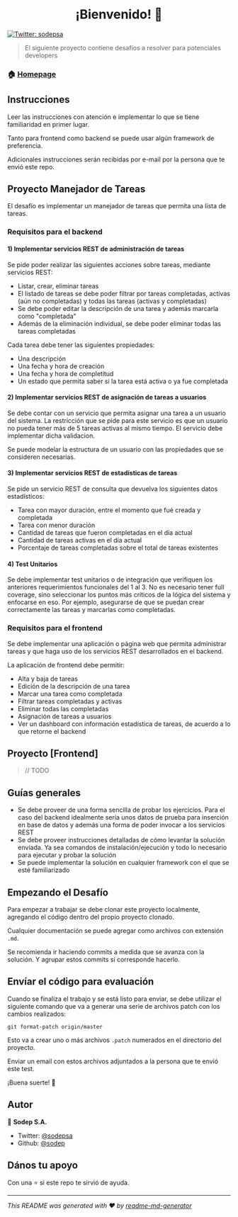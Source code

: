 <h1 align="center">¡Bienvenido! 👋</h1>
<p>
  <a href="https://twitter.com/sodepsa">
    <img alt="Twitter: sodepsa" src="https://img.shields.io/twitter/follow/sodepsa.svg?style=social" target="_blank" />
  </a>
</p>

> El siguiente proyecto contiene desafíos a resolver para potenciales developers

### 🏠 [Homepage](http://sodep.com.py)

## Instrucciones

Leer las instrucciones con atención e implementar lo que se tiene familiaridad en primer lugar.

Tanto para frontend como backend se puede usar algún framework de preferencia.

Adicionales instrucciones serán recibidas por e-mail por la persona que te envió este repo.

## Proyecto Manejador de Tareas

El desafío es implementar un manejador de tareas que permita una lista de tareas.

### Requisitos para el backend

#### 1) Implementar servicios REST de administración de tareas

Se pide poder realizar las siguientes acciones sobre tareas, mediante servicios REST:

* Listar, crear, eliminar tareas
* El listado de tareas se debe poder filtrar por tareas completadas, activas (aún no completadas) y todas las tareas (activas y completadas)
* Se debe poder editar la descripción de una tarea y además marcarla como "completada"
* Además de la eliminación individual, se debe poder eliminar todas las tareas completadas

Cada tarea debe tener las siguientes propiedades:
* Una descripción
* Una fecha y hora de creación
* Una fecha y hora de completitud
* Un estado que permita saber si la tarea está activa o ya fue completada

#### 2) Implementar servicios REST de asignación de tareas a usuarios

Se debe contar con un servicio que permita asignar una tarea a un usuario del sistema. La restricción que se pide para este servicio es que un usuario no pueda tener más de 5 tareas activas al mismo tiempo. El servicio debe implementar dicha validacion.

Se puede modelar la estructura de un usuario con las propiedades que se consideren necesarias.

#### 3) Implementar servicios REST de estadísticas de tareas

Se pide un servicio REST de consulta que devuelva los siguientes datos estadísticos:

* Tarea con mayor duración, entre el momento que fué creada y completada
* Tarea con menor duración
* Cantidad de tareas que fueron completadas en el día actual
* Cantidad de tareas activas en el día actual
* Porcentaje de tareas completadas sobre el total de tareas existentes

#### 4) Test Unitarios

Se debe implementar test unitarios o de integración que verifiquen los anteriores requerimientos funcionales del 1 al 3. No es necesario tener full coverage, sino seleccionar los puntos más críticos de la lógica del sistema y enfocarse en eso. Por ejemplo, asegurarse de que se puedan crear correctamente las tareas y marcarlas como completadas.

### Requisitos para el frontend

Se debe implementar una aplicación o página web que permita administrar tareas y que haga uso de los servicios REST desarrollados en el backend.

La aplicación de frontend debe permitir:
* Alta y baja de tareas
* Edición de la descripción de una tarea
* Marcar una tarea como completada
* Filtrar tareas completadas y activas
* Eliminar todas las completadas
* Asignación de tareas a usuarios
* Ver un dashboard con información estadística de tareas, de acuerdo a lo que retorne el backend

## Proyecto [Frontend]

> // TODO

## Guías generales

* Se debe proveer de una forma sencilla de probar los ejercicios. Para el caso del backend idealmente sería unos datos de prueba para inserción en base de datos y además una forma de poder invocar a los servicios REST
* Se debe proveer instrucciones detalladas de cómo levantar la solución enviada. Ya sea comandos de instalación/ejecución y todo lo necesario para ejecutar y probar la solución
* Se puede implementar la solución en cualquier framework con el que se esté familiarizado

## Empezando el Desafío

Para empezar a trabajar se debe clonar este proyecto localmente, agregando el código dentro del propio proyecto clonado. 

Cualquier documentación se puede agregar como archivos con extensión `.md`.

Se recomienda ir haciendo commits a medida que se avanza con la solución. Y agrupar estos commits si corresponde hacerlo.

## Envíar el código para evaluación

Cuando se finaliza el trabajo y se está listo para enviar, se debe utilizar el siguiente comando que va a generar una serie de archivos patch con los cambios realizados:

    git format-patch origin/master

Esto va a crear uno o más archivos `.patch` numerados en el directorio del proyecto.

Enviar un email con estos archivos adjuntados a la persona que te envió este test.

¡Buena suerte! 🎉

## Autor

👤 **Sodep S.A.**

* Twitter: [@sodepsa](https://twitter.com/sodepsa)
* Github: [@sodep](https://github.com/sodep)

## Dános tu apoyo

Con una ⭐️ si este repo te sirvió de ayuda.

***
_This README was generated with ❤️ by [readme-md-generator](https://github.com/kefranabg/readme-md-generator)_